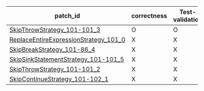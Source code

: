  | patch_id |correctness |Test-validation |NPEX-validation |
 |--- | --- | --- | --- | 
 | [SkipThrowStrategy_101-101_3](./patches/SkipThrowStrategy_101-101_3/patch.java#92) | O | O | X | 
 | [ReplaceEntireExpressionStrategy_101_0](./patches/ReplaceEntireExpressionStrategy_101_0/patch.java#92) | X | X | X | 
 | [SkipBreakStrategy_101-86_4](./patches/SkipBreakStrategy_101-86_4/patch.java#92) | X | X | O | 
 | [SkipSinkStatementStrategy_101-101_5](./patches/SkipSinkStatementStrategy_101-101_5/patch.java#92) | X | X | O | 
 | [SkipThrowStrategy_101-101_2](./patches/SkipThrowStrategy_101-101_2/patch.java#92) | X | X | X | 
 | [SkipContinueStrategy_101-102_1](./patches/SkipContinueStrategy_101-102_1/patch.java#92) | X | X | O | 
